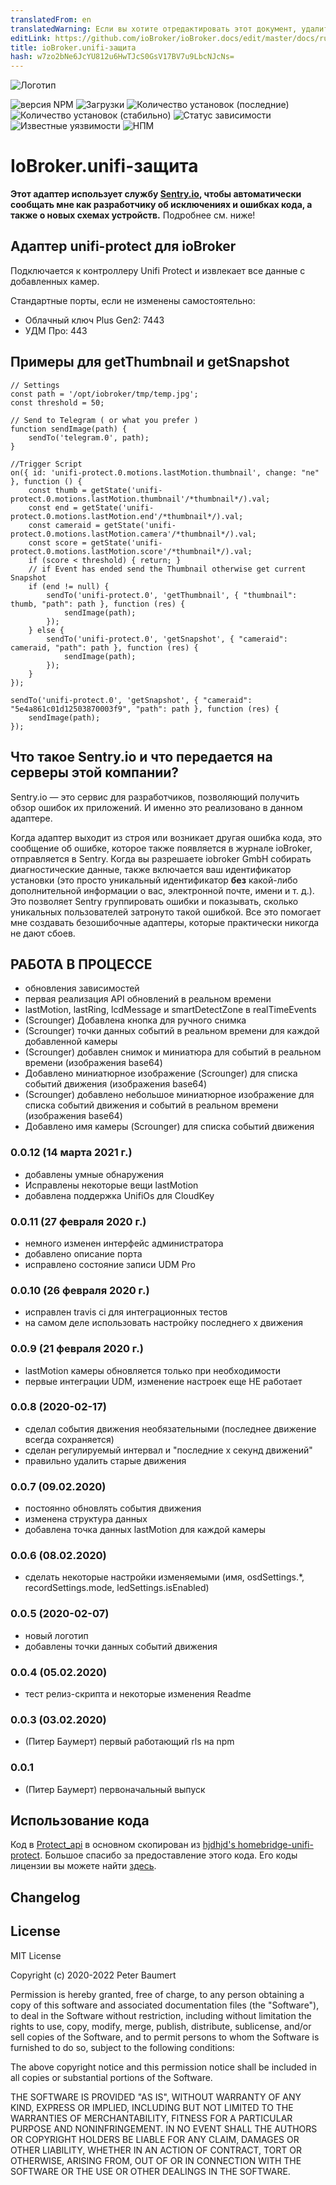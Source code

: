 ```yaml
---
translatedFrom: en
translatedWarning: Если вы хотите отредактировать этот документ, удалите поле «translationFrom», в противном случае этот документ будет снова автоматически переведен
editLink: https://github.com/ioBroker/ioBroker.docs/edit/master/docs/ru/adapterref/iobroker.unifi-protect/README.md
title: ioBroker.unifi-защита
hash: w7zo2bNe6JcYU812u6HwTJcS0GsV17BV7u9LbcNJcNs=
---
```

![Логотип](../../../en/adapterref/iobroker.unifi-protect/admin/unifi-protect.png)

![версия NPM](http://img.shields.io/npm/v/iobroker.unifi-protect.svg)
![Загрузки](https://img.shields.io/npm/dm/iobroker.unifi-protect.svg)
![Количество установок (последние)](http://iobroker.live/badges/unifi-protect-installed.svg)
![Количество установок (стабильно)](http://iobroker.live/badges/unifi-protect-stable.svg)
![Статус зависимости](https://img.shields.io/david/peterbaumert/iobroker.unifi-protect.svg)
![Известные уязвимости](https://snyk.io/test/github/peterbaumert/ioBroker.unifi-protect/badge.svg)
![НПМ](https://nodei.co/npm/iobroker.unifi-protect.png?downloads=true)

# IoBroker.unifi-защита
**Этот адаптер использует службу [Sentry.io](https://sentry.io), чтобы автоматически сообщать мне как разработчику об исключениях и ошибках кода, а также о новых схемах устройств.** Подробнее см. ниже!

## Адаптер unifi-protect для ioBroker
Подключается к контроллеру Unifi Protect и извлекает все данные с добавленных камер.

Стандартные порты, если не изменены самостоятельно:

 - Облачный ключ Plus Gen2: 7443
 - УДМ Про: 443

## Примеры для getThumbnail и getSnapshot
```
// Settings
const path = '/opt/iobroker/tmp/temp.jpg';
const threshold = 50;

// Send to Telegram ( or what you prefer )
function sendImage(path) {
    sendTo('telegram.0', path);
}

//Trigger Script
on({ id: 'unifi-protect.0.motions.lastMotion.thumbnail', change: "ne" }, function () {
    const thumb = getState('unifi-protect.0.motions.lastMotion.thumbnail'/*thumbnail*/).val;
    const end = getState('unifi-protect.0.motions.lastMotion.end'/*thumbnail*/).val;
    const cameraid = getState('unifi-protect.0.motions.lastMotion.camera'/*thumbnail*/).val;
    const score = getState('unifi-protect.0.motions.lastMotion.score'/*thumbnail*/).val;
    if (score < threshold) { return; }
    // if Event has ended send the Thumbnail otherwise get current Snapshot
    if (end != null) {
        sendTo('unifi-protect.0', 'getThumbnail', { "thumbnail": thumb, "path": path }, function (res) {
            sendImage(path);
        });
    } else {
        sendTo('unifi-protect.0', 'getSnapshot', { "cameraid": cameraid, "path": path }, function (res) {
            sendImage(path);
        });
    }
});
```

```
sendTo('unifi-protect.0', 'getSnapshot', { "cameraid": "5e4a861c01d12503870003f9", "path": path }, function (res) {
    sendImage(path);
});
```

## Что такое Sentry.io и что передается на серверы этой компании?
Sentry.io — это сервис для разработчиков, позволяющий получить обзор ошибок их приложений. И именно это реализовано в данном адаптере.

Когда адаптер выходит из строя или возникает другая ошибка кода, это сообщение об ошибке, которое также появляется в журнале ioBroker, отправляется в Sentry. Когда вы разрешаете iobroker GmbH собирать диагностические данные, также включается ваш идентификатор установки (это просто уникальный идентификатор **без** какой-либо дополнительной информации о вас, электронной почте, имени и т. д.). Это позволяет Sentry группировать ошибки и показывать, сколько уникальных пользователей затронуто такой ошибкой. Все это помогает мне создавать безошибочные адаптеры, которые практически никогда не дают сбоев.

## **РАБОТА В ПРОЦЕССЕ**
* обновления зависимостей
* первая реализация API обновлений в реальном времени
* lastMotion, lastRing, lcdMessage и smartDetectZone в realTimeEvents
* (Scrounger) Добавлена кнопка для ручного снимка
* (Scrounger) точки данных событий в реальном времени для каждой добавленной камеры
* (Scrounger) добавлен снимок и миниатюра для событий в реальном времени (изображения base64)
* Добавлено миниатюрное изображение (Scrounger) для списка событий движения (изображения base64)
* (Scrounger) добавлено небольшое миниатюрное изображение для списка событий движения и событий в реальном времени (изображения base64)
* Добавлено имя камеры (Scrounger) для списка событий движения

### 0.0.12 (14 марта 2021 г.)
* добавлены умные обнаружения
* Исправлены некоторые вещи lastMotion
* добавлена поддержка UnifiOs для CloudKey

### 0.0.11 (27 февраля 2020 г.)
* немного изменен интерфейс администратора
* добавлено описание порта
* исправлено состояние записи UDM Pro

### 0.0.10 (26 февраля 2020 г.)
* исправлен travis ci для интеграционных тестов
* на самом деле использовать настройку последнего x движения

### 0.0.9 (21 февраля 2020 г.)
* lastMotion камеры обновляется только при необходимости
* первые интеграции UDM, изменение настроек еще НЕ работает

### 0.0.8 (2020-02-17)
* сделал события движения необязательными (последнее движение всегда сохраняется)
* сделан регулируемый интервал и "последние x секунд движений"
* правильно удалить старые движения

### 0.0.7 (09.02.2020)
* постоянно обновлять события движения
* изменена структура данных
* добавлена точка данных lastMotion для каждой камеры

### 0.0.6 (08.02.2020)
* сделать некоторые настройки изменяемыми (имя, osdSettings.*, recordSettings.mode, ledSettings.isEnabled)

### 0.0.5 (2020-02-07)
* новый логотип
* добавлены точки данных событий движения

### 0.0.4 (05.02.2020)
* тест релиз-скрипта и некоторые изменения Readme

### 0.0.3 (03.02.2020)
* (Питер Баумерт) первый работающий rls на npm

### 0.0.1
* (Питер Баумерт) первоначальный выпуск

## Использование кода
Код в [Protect_api](./protect_api) в основном скопирован из [hjdhjd's homebridge-unifi-protect](https://github.com/hjdhjd/homebridge-unifi-protect).
Большое спасибо за предоставление этого кода. Его коды лицензии вы можете найти [здесь](https://github.com/hjdhjd/homebridge-unifi-protect/blob/master/LICENSE.md).

## Changelog

<!--
    Placeholder for the next version (at the beginning of the line):
    ## **WORK IN PROGRESS**
-->

## License
MIT License

Copyright (c) 2020-2022 Peter Baumert

Permission is hereby granted, free of charge, to any person obtaining a copy
of this software and associated documentation files (the "Software"), to deal
in the Software without restriction, including without limitation the rights
to use, copy, modify, merge, publish, distribute, sublicense, and/or sell
copies of the Software, and to permit persons to whom the Software is
furnished to do so, subject to the following conditions:

The above copyright notice and this permission notice shall be included in all
copies or substantial portions of the Software.

THE SOFTWARE IS PROVIDED "AS IS", WITHOUT WARRANTY OF ANY KIND, EXPRESS OR
IMPLIED, INCLUDING BUT NOT LIMITED TO THE WARRANTIES OF MERCHANTABILITY,
FITNESS FOR A PARTICULAR PURPOSE AND NONINFRINGEMENT. IN NO EVENT SHALL THE
AUTHORS OR COPYRIGHT HOLDERS BE LIABLE FOR ANY CLAIM, DAMAGES OR OTHER
LIABILITY, WHETHER IN AN ACTION OF CONTRACT, TORT OR OTHERWISE, ARISING FROM,
OUT OF OR IN CONNECTION WITH THE SOFTWARE OR THE USE OR OTHER DEALINGS IN THE
SOFTWARE.